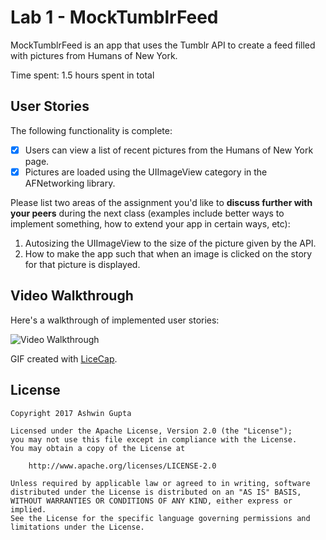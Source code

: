 # Lab 1 - MockTumblrFeed

MockTumblrFeed is an app that uses the Tumblr API to create a feed filled with pictures from Humans of New York.

Time spent: 1.5 hours spent in total

## User Stories

The following functionality is complete:

- [x] Users can view a list of recent pictures from the Humans of New York page.
- [x] Pictures are loaded using the UIImageView category in the AFNetworking library.

Please list two areas of the assignment you'd like to **discuss further with your peers** during the next class (examples include better ways to implement something, how to extend your app in certain ways, etc):

1. Autosizing the UIImageView to the size of the picture given by the API.
2. How to make the app such that when an image is clicked on the story for that picture is displayed.

## Video Walkthrough 

Here's a walkthrough of implemented user stories:

<img src='http://i.imgur.com/ZH5s2Oy.gifv' title='Video Walkthrough' width='' alt='Video Walkthrough' />

GIF created with [LiceCap](http://www.cockos.com/licecap/).

## License

    Copyright 2017 Ashwin Gupta

    Licensed under the Apache License, Version 2.0 (the "License");
    you may not use this file except in compliance with the License.
    You may obtain a copy of the License at

        http://www.apache.org/licenses/LICENSE-2.0

    Unless required by applicable law or agreed to in writing, software
    distributed under the License is distributed on an "AS IS" BASIS,
    WITHOUT WARRANTIES OR CONDITIONS OF ANY KIND, either express or implied.
    See the License for the specific language governing permissions and
    limitations under the License.
